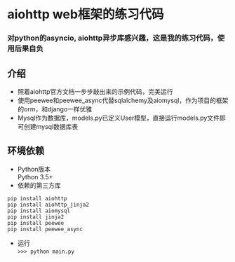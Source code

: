 # aiohttp web框架的练习代码
### 对python的asyncio, aiohttp异步库感兴趣，这是我的练习代码，使用后果自负
## 介绍
* 照着aiohttp官方文档一步步敲出来的示例代码，完美运行
* 使用peewee和peewee_async代替sqlalchemy及aiomysql，作为项目的框架的orm，和django一样优雅
* Mysql作为数据库，models.py已定义User模型，直接运行models.py文件即可创建mysql数据库表
## 环境依赖
* Python版本  
Python 3.5+  
* 依赖的第三方库  
```
pip install aiohttp
pip install aiohttp_jinja2
pip install aiomysql
pip install jinja2
pip install peewee
pip install peewee_async
```
* 运行  
`>>> python main.py`
